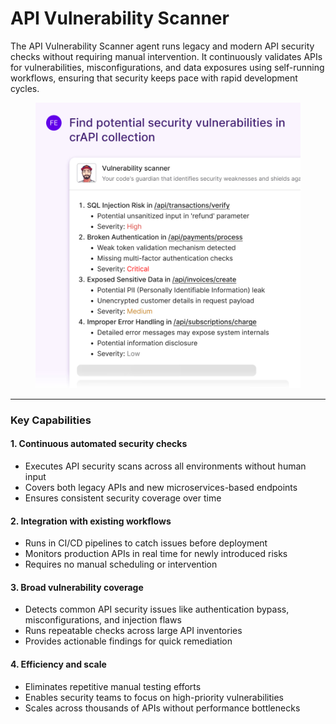 # API Vulnerability Scanner

The API Vulnerability Scanner agent runs legacy and modern API security checks without requiring manual intervention. It continuously validates APIs for vulnerabilities, misconfigurations, and data exposures using self-running workflows, ensuring that security keeps pace with rapid development cycles.

<figure><img src="../.gitbook/assets/image (3).png" alt=""><figcaption></figcaption></figure>

***

### Key Capabilities

#### 1. Continuous automated security checks

* Executes API security scans across all environments without human input
* Covers both legacy APIs and new microservices-based endpoints
* Ensures consistent security coverage over time

#### 2. Integration with existing workflows

* Runs in CI/CD pipelines to catch issues before deployment
* Monitors production APIs in real time for newly introduced risks
* Requires no manual scheduling or intervention

#### 3. Broad vulnerability coverage

* Detects common API security issues like authentication bypass, misconfigurations, and injection flaws
* Runs repeatable checks across large API inventories
* Provides actionable findings for quick remediation

#### 4. Efficiency and scale

* Eliminates repetitive manual testing efforts
* Enables security teams to focus on high-priority vulnerabilities
* Scales across thousands of APIs without performance bottlenecks
